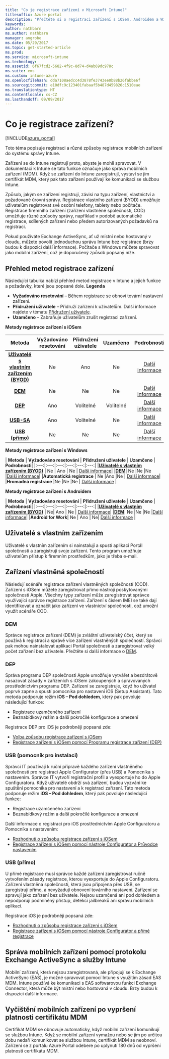 ```yaml
---
title: "Co je registrace zařízení v Microsoft Intune?"
titlesuffix: Azure portal
description: "Přečtěte si o registraci zařízení s iOSem, Androidem a Windows."
keywords: 
author: nathbarn
ms.author: nathbarn
manager: angrobe
ms.date: 05/29/2017
ms.topic: get-started-article
ms.prod: 
ms.service: microsoft-intune
ms.technology: 
ms.assetid: 6f67fcd2-5682-4f9c-8d74-d4ab69dc978c
ms.suite: ems
ms.custom: intune-azure
ms.openlocfilehash: dda7108aedcc4d3878fe3743ee0b88b26fabbe6f
ms.sourcegitcommit: e10dfc9c123401fabaaf5b487d459826c1510eae
ms.translationtype: HT
ms.contentlocale: cs-CZ
ms.lasthandoff: 09/09/2017
---
```

# <a name="what-is-device-enrollment"></a>Co je registrace zařízení?
[!INCLUDE[azure_portal](./includes/azure_portal.md)]

Toto téma popisuje registraci a různé způsoby registrace mobilních zařízení do systému správy Intune.

Zařízení se do Intune registrují proto, abyste je mohli spravovat. V dokumentaci k Intune se tato funkce označuje jako správa mobilních zařízení (MDM). Když se zařízení do Intune zaregistrují, vystaví se jim certifikát MDM, který pak tato zařízení používají ke komunikaci se službou Intune.

Způsob, jakým se zařízení registrují, závisí na typu zařízení, vlastnictví a požadované úrovni správy. Registrace vlastního zařízení (BYOD) umožňuje uživatelům registrovat své osobní telefony, tablety nebo počítače. Registrace firemního zařízení (zařízení vlastněné společností, COD) umožňuje různé způsoby správy, například v podobě automatické registrace, sdílených zařízení nebo předem autorizovaných požadavků na registraci.

Pokud používáte Exchange ActiveSync, ať už místní nebo hostovaný v cloudu, můžete povolit jednoduchou správu Intune bez registrace (brzy budou k dispozici další informace). Počítače s Windows můžete spravovat jako mobilní zařízení, což je doporučený způsob popsaný níže.


## <a name="overview-of-device-enrollment-methods"></a>Přehled metod registrace zařízení

Následující tabulka nabízí přehled metod registrace v Intune a jejich funkce a požadavky, které jsou popsané dole.
**Legenda**

- **Vyžadováno resetování** – Během registrace se obnoví tovární nastavení zařízení.
- **Přidružení uživatele** – Přidruží zařízení k uživatelům. Další informace najdete v tématu [Přidružení uživatele](device-enrollment-program-enroll-ios.md).
- **Uzamčeno** – Zabraňuje uživatelům zrušit registraci zařízení.

**Metody registrace zařízení s iOSem**

| **Metoda** |  **Vyžadováno resetování** |    **Přidružení uživatele**   |   **Uzamčeno** | **Podrobnosti** |
|:---:|:---:|:---:|:---:|:---:|
|**[Uživatelé s vlastním zařízením (BYOD)](#byod)** | Ne|    Ano |   Ne | [Další informace](./apple-mdm-push-certificate-get.md)|
|**[DEM](#dem)**|   Ne |Ne |Ne  | [Další informace](./device-enrollment-program-enroll-ios.md)|
|**[DEP](#dep)**|   Ano |   Volitelné |  Volitelné|[Další informace](./device-enrollment-program-enroll-ios.md)|
|**[USB-SA](#usb-sa)**| Ano |   Volitelné |  Ne| [Další informace](./apple-configurator-setup-assistant-enroll-ios.md)|
|**[USB (přímo)](#usb-direct)**| Ne |    Ne  | Ne|[Další informace](./apple-configurator-direct-enroll-ios.md)|

**Metody registrace zařízení s Windows**

| **Metoda** |  **Vyžadováno resetování** |    **Přidružení uživatele**   |   **Uzamčeno** | **Podrobnosti**|
|:---:|:---:|:---:|:---:|:---:|:---:|
|**[Uživatelé s vlastním zařízením (BYOD)](#byod)** | Ne |   Ano |   Ne | [Další informace](windows-enroll.md)|
|**[DEM](#dem)**|   Ne |Ne |Ne  |[Další informace](device-enrollment-manager-enroll.md)|
|**Automatická registrace** | Ne |Ano |Ne | [Další informace](./windows-enroll.md#enable-windows-10-automatic-enrollment)|
|**Hromadná registrace** |Ne |Ne |Ne | [Další informace](./windows-bulk-enroll.md) |

**Metody registrace zařízení s Androidem**

| **Metoda** |  **Vyžadováno resetování** |    **Přidružení uživatele**   |   **Uzamčeno** | **Podrobnosti**|
|:---:|:---:|:---:|:---:|:---:|:---:|
|**[Uživatelé s vlastním zařízením (BYOD)](#byod)** | Ne|    Ano |   Ne | [Další informace](./android-enroll.md)|
|**[DEM](#dem)**|   Ne |Ne |Ne  |[Další informace](./device-enrollment-program-enroll-ios.md)|
|**Android for Work**| Ne | Ano | Ne| [Další informace](./android-enroll.md#enable-enrollment-of-android-for-work-devices) |


## <a name="byod"></a>Uživatelé s vlastním zařízením
Uživatelé s vlastním zařízením si nainstalují a spustí aplikaci Portál společnosti a zaregistrují svoje zařízení. Tento program umožňuje uživatelům přístup k firemním prostředkům, jako je třeba e-mail.

## <a name="corporate-owned-devices"></a>Zařízení vlastněná společností
Následují scénáře registrace zařízení vlastněných společností (COD). Zařízení s iOSem můžete zaregistrovat přímo nástroji poskytovanými společností Apple. Všechny typy zařízení může zaregistrovat správce využívající správce registrace zařízení. Zařízení s číslem IMEI se také dají identifikovat a označit jako zařízení ve vlastnictví společnosti, což umožní využít scénáře COD.

### <a name="dem"></a>DEM
Správce registrace zařízení (DEM) je zvláštní uživatelský účet, který se používá k registraci a správě více zařízení vlastněných společností. Správci pak mohou nainstalovat aplikaci Portál společnosti a zaregistrovat velký počet zařízení bez uživatele. Přečtěte si další informace o [DEM](./device-enrollment-manager-enroll.md).

### <a name="dep"></a>DEP
Správa programu DEP společnosti Apple umožňuje vytvářet a bezdrátově nasazovat zásady v zařízeních s iOSem zakoupených a spravovaných prostřednictvím programu DEP. Zařízení se zaregistruje, když ho uživatel poprvé zapne a spustí pomocníka pro nastavení iOS (Setup Assistant). Tato metoda podporuje režim **iOS – Pod dohledem**, který pak povoluje následující funkce:

  - Registrace uzamčeného zařízení
  - Beznabídkový režim a další pokročilé konfigurace a omezení

Registrace DEP pro iOS je podrobněji popsaná zde:

- [Volba způsobu registrace zařízení s iOSem](enrollment-method-choose-ios.md)
- [Registrace zařízení s iOSem pomocí Programu registrace zařízení (DEP)](device-enrollment-program-enroll-ios.md)

### <a name="usb-sa"></a>USB (pomocník pro instalaci)
Správci IT používají k ruční přípravě každého zařízení vlastněného společností pro registraci Apple Configurator (přes USB) a Pomocníka s nastavením. Správce IT vytvoří registrační profil a vyexportuje ho do Apple Configuratoru. Když uživatelé obdrží svá zařízení, budou vyzváni ke spuštění pomocníka pro nastavení a k registraci zařízení. Tato metoda podporuje režim **iOS – Pod dohledem**, který pak povoluje následující funkce:
  - Registrace uzamčeného zařízení
  - Beznabídkový režim a další pokročilé konfigurace a omezení

Další informace o registraci pro iOS prostřednictvím Apple Configuratoru a Pomocníka s nastavením:

- [Rozhodnutí o způsobu registrace zařízení s iOSem](enrollment-method-choose-ios.md)
- [Registrace zařízení s iOSem pomocí nástroje Configurator a Průvodce nastavením](apple-configurator-setup-assistant-enroll-ios.md)

### <a name="usb-direct"></a>USB (přímo)
U přímé registrace musí správce každé zařízení zaregistrovat ručně vytvořením zásady registrace, kterou vyexportuje do Apple Configuratoru. Zařízení vlastněná společností, která jsou připojena přes USB, se zaregistrují přímo, a nevyžadují obnovení továrního nastavení. Zařízení se spravují jako zařízení bez uživatele. Nejsou uzamčená ani pod dohledem a nepodporují podmíněný přístup, detekci jailbreaků ani správu mobilních aplikací.

Registrace iOS je podrobněji popsaná zde:

- [Rozhodnutí o způsobu registrace zařízení s iOSem](enrollment-method-choose-ios.md)
- [Registrace zařízení s iOSem pomocí nástroje Configurator a přímé registrace](apple-configurator-direct-enroll-ios.md)

## <a name="mobile-device-management-with-exchange-activesync-and-intune"></a>Správa mobilních zařízení pomocí protokolu Exchange ActiveSync a služby Intune
Mobilní zařízení, která nejsou zaregistrovaná, ale připojují se k Exchange ActiveSync (EAS), je možné spravovat pomocí Intune s využitím zásad EAS MDM. Intune používá ke komunikaci s EAS softwarovou funkci Exchange Connector, která může být místní nebo hostovaná v cloudu. Brzy budou k dispozici další informace.

## <a name="mobile-device-cleanup-after-mdm-certificate-expiration"></a>Vyčištění mobilních zařízení po vypršení platnosti certifikátu MDM

Certifikát MDM se obnovuje automaticky, když mobilní zařízení komunikují se službou Intune. Když se mobilní zařízení vymažou nebo se jim po určitou dobu nedaří komunikovat se službou Intune, certifikát MDM se neobnoví. Zařízení se z portálu Azure Portal odebere po uplynutí 180 dnů od vypršení platnosti certifikátu MDM.
